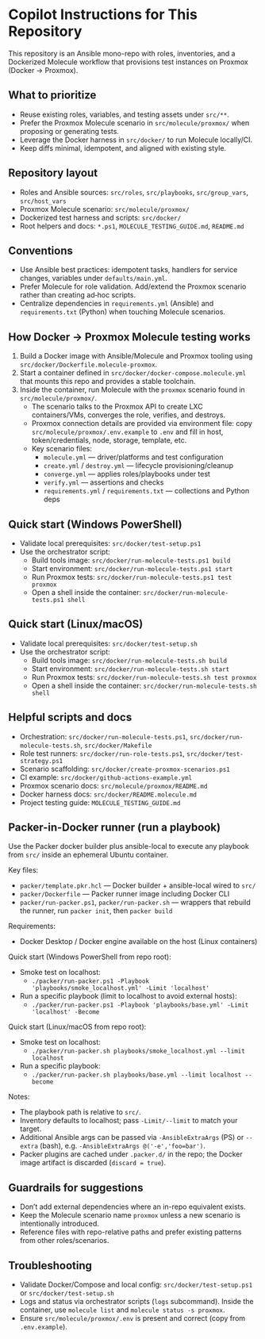 # Copilot Instructions for This Repository

This repository is an Ansible mono-repo with roles, inventories, and a Dockerized Molecule workflow that provisions test instances on Proxmox (Docker → Proxmox).

## What to prioritize
- Reuse existing roles, variables, and testing assets under `src/**`.
- Prefer the Proxmox Molecule scenario in `src/molecule/proxmox/` when proposing or generating tests.
- Leverage the Docker harness in `src/docker/` to run Molecule locally/CI.
- Keep diffs minimal, idempotent, and aligned with existing style.

## Repository layout
- Roles and Ansible sources: `src/roles`, `src/playbooks`, `src/group_vars`, `src/host_vars`
- Proxmox Molecule scenario: `src/molecule/proxmox/`
- Dockerized test harness and scripts: `src/docker/`
- Root helpers and docs: `*.ps1`, `MOLECULE_TESTING_GUIDE.md`, `README.md`

## Conventions
- Use Ansible best practices: idempotent tasks, handlers for service changes, variables under `defaults/main.yml`.
- Prefer Molecule for role validation. Add/extend the Proxmox scenario rather than creating ad‑hoc scripts.
- Centralize dependencies in `requirements.yml` (Ansible) and `requirements.txt` (Python) when touching Molecule scenarios.

## How Docker → Proxmox Molecule testing works
1. Build a Docker image with Ansible/Molecule and Proxmox tooling using `src/docker/Dockerfile.molecule-proxmox`.
2. Start a container defined in `src/docker/docker-compose.molecule.yml` that mounts this repo and provides a stable toolchain.
3. Inside the container, run Molecule with the `proxmox` scenario found in `src/molecule/proxmox/`.
   - The scenario talks to the Proxmox API to create LXC containers/VMs, converges the role, verifies, and destroys.
   - Proxmox connection details are provided via environment file: copy `src/molecule/proxmox/.env.example` to `.env` and fill in host, token/credentials, node, storage, template, etc.
   - Key scenario files:
     - `molecule.yml` — driver/platforms and test configuration
     - `create.yml` / `destroy.yml` — lifecycle provisioning/cleanup
     - `converge.yml` — applies roles/playbooks under test
     - `verify.yml` — assertions and checks
     - `requirements.yml` / `requirements.txt` — collections and Python deps

## Quick start (Windows PowerShell)
- Validate local prerequisites: `src/docker/test-setup.ps1`
- Use the orchestrator script:
  - Build tools image: `src/docker/run-molecule-tests.ps1 build`
  - Start environment: `src/docker/run-molecule-tests.ps1 start`
  - Run Proxmox tests: `src/docker/run-molecule-tests.ps1 test proxmox`
  - Open a shell inside the container: `src/docker/run-molecule-tests.ps1 shell`

## Quick start (Linux/macOS)
- Validate local prerequisites: `src/docker/test-setup.sh`
- Use the orchestrator script:
  - Build tools image: `src/docker/run-molecule-tests.sh build`
  - Start environment: `src/docker/run-molecule-tests.sh start`
  - Run Proxmox tests: `src/docker/run-molecule-tests.sh test proxmox`
  - Open a shell inside the container: `src/docker/run-molecule-tests.sh shell`

## Helpful scripts and docs
- Orchestration: `src/docker/run-molecule-tests.ps1`, `src/docker/run-molecule-tests.sh`, `src/docker/Makefile`
- Role test runners: `src/docker/run-role-tests.ps1`, `src/docker/test-strategy.ps1`
- Scenario scaffolding: `src/docker/create-proxmox-scenarios.ps1`
- CI example: `src/docker/github-actions-example.yml`
- Proxmox scenario docs: `src/molecule/proxmox/README.md`
- Docker harness docs: `src/docker/README.molecule.md`
- Project testing guide: `MOLECULE_TESTING_GUIDE.md`

## Packer-in-Docker runner (run a playbook)
Use the Packer docker builder plus ansible-local to execute any playbook from `src/` inside an ephemeral Ubuntu container.

Key files:
- `packer/template.pkr.hcl` — Docker builder + ansible-local wired to `src/`
- `packer/Dockerfile` — Packer runner image including Docker CLI
- `packer/run-packer.ps1`, `packer/run-packer.sh` — wrappers that rebuild the runner, run `packer init`, then `packer build`

Requirements:
- Docker Desktop / Docker engine available on the host (Linux containers)

Quick start (Windows PowerShell from repo root):
- Smoke test on localhost:
  - `./packer/run-packer.ps1 -Playbook 'playbooks/smoke_localhost.yml' -Limit 'localhost'`
- Run a specific playbook (limit to localhost to avoid external hosts):
  - `./packer/run-packer.ps1 -Playbook 'playbooks/base.yml' -Limit 'localhost' -Become`

Quick start (Linux/macOS from repo root):
- Smoke test on localhost:
  - `./packer/run-packer.sh playbooks/smoke_localhost.yml --limit localhost`
- Run a specific playbook:
  - `./packer/run-packer.sh playbooks/base.yml --limit localhost --become`

Notes:
- The playbook path is relative to `src/`.
- Inventory defaults to localhost; pass `-Limit/--limit` to match your target.
- Additional Ansible args can be passed via `-AnsibleExtraArgs` (PS) or `--extra` (bash), e.g. `-AnsibleExtraArgs @('-e','foo=bar')`.
- Packer plugins are cached under `.packer.d/` in the repo; the Docker image artifact is discarded (`discard = true`).

## Guardrails for suggestions
- Don’t add external dependencies where an in-repo equivalent exists.
- Keep the Molecule scenario name `proxmox` unless a new scenario is intentionally introduced.
- Reference files with repo-relative paths and prefer existing patterns from other roles/scenarios.

## Troubleshooting
- Validate Docker/Compose and local config: `src/docker/test-setup.ps1` or `src/docker/test-setup.sh`
- Logs and status via orchestrator scripts (`logs` subcommand). Inside the container, use `molecule list` and `molecule status -s proxmox`.
- Ensure `src/molecule/proxmox/.env` is present and correct (copy from `.env.example`).
